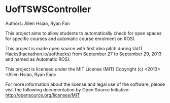 UofTSWSController
=================
Authors: Allen Hsiao, Ryan Fan

This project aims to allow students to automatically check for open spaces for specific courses and automatic course enrolment on ROSI.

This project is made open source with first idea pitch during UofT Hacks(hackathon.io/uofthacks) from September 27 to September 29, 2013 and named as Automatic ROSI.

This project is licensed under the MIT License (MIT)
Copyright (c) <2013> <Allen Hsiao, Ryan Fan>

For more information about the license and legal use of the software, please visit the following documentation by Open Source Initiative: http://opensource.org/licenses/MIT
